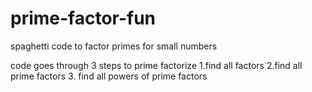 # prime-factor-fun
spaghetti code to factor primes for small numbers

code goes through 3 steps to prime factorize
1.find all factors
2.find all prime factors
3. find all powers of prime factors

